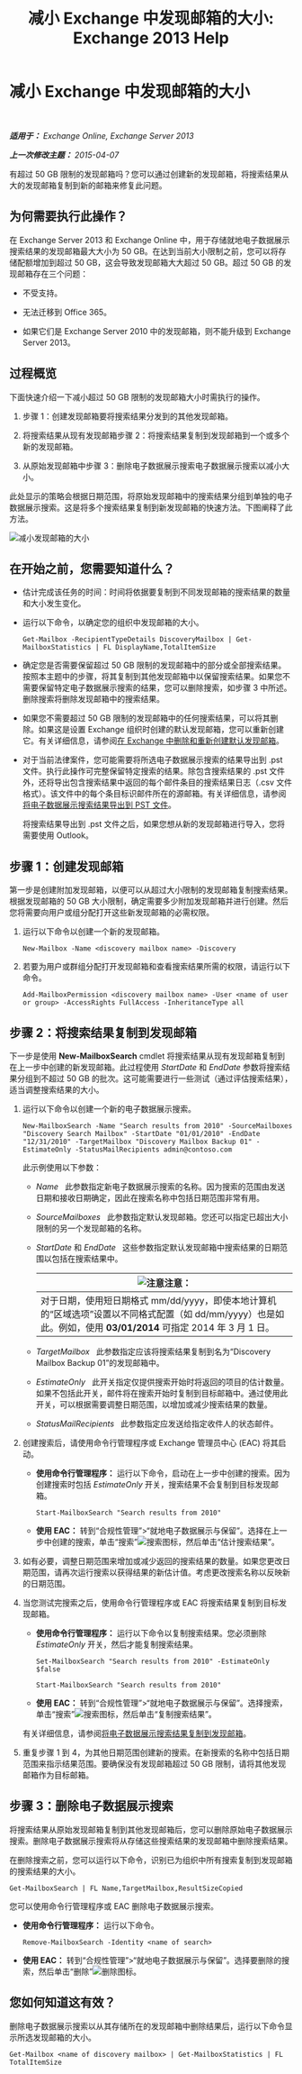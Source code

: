 ﻿---
title: '减小 Exchange 中发现邮箱的大小: Exchange 2013 Help'
TOCTitle: 减小 Exchange 中发现邮箱的大小
ms:assetid: fa762d14-f942-4728-8813-887d11441a68
ms:mtpsurl: https://technet.microsoft.com/zh-cn/library/Dn750895(v=EXCHG.150)
ms:contentKeyID: 62371347
ms.date: 01/11/2018
mtps_version: v=EXCHG.150
ms.translationtype: HT
---

# 减小 Exchange 中发现邮箱的大小

 

_**适用于：** Exchange Online, Exchange Server 2013_

_**上一次修改主题：** 2015-04-07_

有超过 50 GB 限制的发现邮箱吗？您可以通过创建新的发现邮箱，将搜索结果从大的发现邮箱复制到新的邮箱来修复此问题。

## 为何需要执行此操作？

在 Exchange Server 2013 和 Exchange Online 中，用于存储就地电子数据展示搜索结果的发现邮箱最大大小为 50 GB。在达到当前大小限制之前，您可以将存储配额增加到超过 50 GB，这会导致发现邮箱大大超过 50 GB。超过 50 GB 的发现邮箱存在三个问题：

  - 不受支持。

  - 无法迁移到 Office 365。

  - 如果它们是 Exchange Server 2010 中的发现邮箱，则不能升级到 Exchange Server 2013。

## 过程概览

下面快速介绍一下减小超过 50 GB 限制的发现邮箱大小时需执行的操作。

1.  步骤 1：创建发现邮箱要将搜索结果分发到的其他发现邮箱。

2.  将搜索结果从现有发现邮箱步骤 2：将搜索结果复制到发现邮箱到一个或多个新的发现邮箱。

3.  从原始发现邮箱中步骤 3：删除电子数据展示搜索电子数据展示搜索以减小大小。

此处显示的策略会根据日期范围，将原始发现邮箱中的搜索结果分组到单独的电子数据展示搜索。这是将多个搜索结果复制到新发现邮箱的快速方法。下图阐释了此方法。

![减小发现邮箱的大小](images/Dn750895.4400df18-c7ed-4c62-b304-f9060ffbdba5(EXCHG.150).gif "减小发现邮箱的大小")

## 在开始之前，您需要知道什么？

  - 估计完成该任务的时间：时间将依据要复制到不同发现邮箱的搜索结果的数量和大小发生变化。

  - 运行以下命令，以确定您的组织中发现邮箱的大小。
    
        Get-Mailbox -RecipientTypeDetails DiscoveryMailbox | Get-MailboxStatistics | FL DisplayName,TotalItemSize

  - 确定您是否需要保留超过 50 GB 限制的发现邮箱中的部分或全部搜索结果。按照本主题中的步骤，将其复制到其他发现邮箱中以保留搜索结果。如果您不需要保留特定电子数据展示搜索的结果，您可以删除搜索，如步骤 3 中所述。删除搜索将删除发现邮箱中的搜索结果。

  - 如果您不需要超过 50 GB 限制的发现邮箱中的任何搜索结果，可以将其删除。如果这是设置 Exchange 组织时创建的默认发现邮箱，您可以重新创建它。有关详细信息，请参阅[在 Exchange 中删除和重新创建默认发现邮箱](delete-and-re-create-the-default-discovery-mailbox-in-exchange-exchange-2013-help.md)。

  - 对于当前法律案件，您可能需要将所选电子数据展示搜索的结果导出到 .pst 文件。执行此操作可完整保留特定搜索的结果。除包含搜索结果的 .pst 文件外，还将导出包含搜索结果中返回的每个邮件条目的搜索结果日志（.csv 文件格式）。该文件中的每个条目标识邮件所在的源邮箱。有关详细信息，请参阅[将电子数据展示搜索结果导出到 PST 文件](export-ediscovery-search-results-to-a-pst-file-exchange-2013-help.md)。
    
    将搜索结果导出到 .pst 文件之后，如果您想从新的发现邮箱进行导入，您将需要使用 Outlook。

## 步骤 1：创建发现邮箱

第一步是创建附加发现邮箱，以便可以从超过大小限制的发现邮箱复制搜索结果。根据发现邮箱的 50 GB 大小限制，确定需要多少附加发现邮箱并进行创建。然后您将需要向用户或组分配打开这些新发现邮箱的必需权限。

1.  运行以下命令以创建一个新的发现邮箱。
    
        New-Mailbox -Name <discovery mailbox name> -Discovery

2.  若要为用户或群组分配打开发现邮箱和查看搜索结果所需的权限，请运行以下命令。
    
        Add-MailboxPermission <discovery mailbox name> -User <name of user or group> -AccessRights FullAccess -InheritanceType all

## 步骤 2：将搜索结果复制到发现邮箱

下一步是使用 **New-MailboxSearch** cmdlet 将搜索结果从现有发现邮箱复制到在上一步中创建的新发现邮箱。此过程使用 *StartDate* 和 *EndDate* 参数将搜索结果分组到不超过 50 GB 的批次。这可能需要进行一些测试（通过评估搜索结果），适当调整搜索结果的大小。

1.  运行以下命令以创建一个新的电子数据展示搜索。
    
        New-MailboxSearch -Name "Search results from 2010" -SourceMailboxes "Discovery Search Mailbox" -StartDate "01/01/2010" -EndDate "12/31/2010" -TargetMailbox "Discovery Mailbox Backup 01" -EstimateOnly -StatusMailRecipients admin@contoso.com
    
    此示例使用以下参数：
    
      - *Name*   此参数指定新电子数据展示搜索的名称。因为搜索的范围由发送日期和接收日期确定，因此在搜索名称中包括日期范围非常有用。
    
      - *SourceMailboxes*   此参数指定默认发现邮箱。您还可以指定已超出大小限制的另一个发现邮箱的名称。
    
      - *StartDate* 和 *EndDate*   这些参数指定默认发现邮箱中搜索结果的日期范围以包括在搜索结果中。
        
        <table>
        <thead>
        <tr class="header">
        <th><img src="images/Bb124558.note(EXCHG.150).gif" title="注意" alt="注意" />注意：</th>
        </tr>
        </thead>
        <tbody>
        <tr class="odd">
        <td>对于日期，使用短日期格式 mm/dd/yyyy，即使本地计算机的“区域选项”设置以不同格式配置（如 dd/mm/yyyy）也是如此。例如，使用 <strong>03/01/2014</strong> 可指定 2014 年 3 月 1 日。</td>
        </tr>
        </tbody>
        </table>
    
      - *TargetMailbox*   此参数指定应该将搜索结果复制到名为“Discovery Mailbox Backup 01”的发现邮箱中。
    
      - *EstimateOnly*   此开关指定仅提供搜索开始时将返回的项目的估计数量。如果不包括此开关，邮件将在搜索开始时复制到目标邮箱中。通过使用此开关，可以根据需要调整日期范围，以增加或减少搜索结果的数量。
    
      - *StatusMailRecipients*   此参数指定应发送给指定收件人的状态邮件。

2.  创建搜索后，请使用命令行管理程序或 Exchange 管理员中心 (EAC) 将其启动。
    
      - **使用命令行管理程序：** 运行以下命令，启动在上一步中创建的搜索。因为创建搜索时包括 *EstimateOnly* 开关，搜索结果不会复制到目标发现邮箱。
        
            Start-MailboxSearch "Search results from 2010"
    
      - **使用 EAC：** 转到“合规性管理”\>“就地电子数据展示与保留”。选择在上一步中创建的搜索，单击“搜索”![搜索图标](images/Dn750895.773574d0-9b92-4cab-9f6b-81532c7418b9(EXCHG.150).gif "搜索图标")，然后单击“估计搜索结果”。

3.  如有必要，调整日期范围来增加或减少返回的搜索结果的数量。如果您更改日期范围，请再次运行搜索以获得结果的新估计值。考虑更改搜索名称以反映新的日期范围。

4.  当您测试完搜索之后，使用命令行管理程序或 EAC 将搜索结果复制到目标发现邮箱。
    
      - **使用命令行管理程序：** 运行以下命令以复制搜索结果。您必须删除 *EstimateOnly* 开关，然后才能复制搜索结果。
        
            Set-MailboxSearch "Search results from 2010" -EstimateOnly $false
        
            Start-MailboxSearch "Search results from 2010"
    
      - **使用 EAC：** 转到“合规性管理”\>“就地电子数据展示与保留”。选择搜索，单击“搜索”![搜索图标](images/Dn750895.773574d0-9b92-4cab-9f6b-81532c7418b9(EXCHG.150).gif "搜索图标")，然后单击“复制搜索结果”。
    
    有关详细信息，请参阅[将电子数据展示搜索结果复制到发现邮箱](copy-ediscovery-search-results-to-a-discovery-mailbox-exchange-2013-help.md)。

5.  重复步骤 1 到 4，为其他日期范围创建新的搜索。在新搜索的名称中包括日期范围来指示结果范围。要确保没有发现邮箱超过 50 GB 限制，请将其他发现邮箱作为目标邮箱。

## 步骤 3：删除电子数据展示搜索

将搜索结果从原始发现邮箱复制到其他发现邮箱后，您可以删除原始电子数据展示搜索。删除电子数据展示搜索将从存储这些搜索结果的发现邮箱中删除搜索结果。

在删除搜索之前，您可以运行以下命令，识别已为组织中所有搜索复制到发现邮箱的搜索结果的大小。

    Get-MailboxSearch | FL Name,TargetMailbox,ResultSizeCopied

您可以使用命令行管理程序或 EAC 删除电子数据展示搜索。

  - **使用命令行管理程序：** 运行以下命令。
    
        Remove-MailboxSearch -Identity <name of search>

  - **使用 EAC：** 转到“合规性管理”\>“就地电子数据展示与保留”。选择要删除的搜索，然后单击“删除”![删除图标](images/JJ657511.14f639f6-61e8-4418-bbfb-0db14de9d2f5(EXCHG.150).gif "删除图标")。

## 您如何知道这有效？

删除电子数据展示搜索以从其存储所在的发现邮箱中删除结果后，运行以下命令显示所选发现邮箱的大小。

    Get-Mailbox <name of discovery mailbox> | Get-MailboxStatistics | FL TotalItemSize

